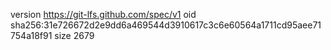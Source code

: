 version https://git-lfs.github.com/spec/v1
oid sha256:31e726672d2e9dd6a469544d3910617c3c6e60564a1711cd95aee71754a18f91
size 2679

